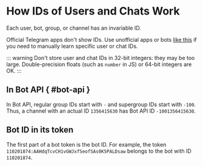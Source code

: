 # How IDs of Users and Chats Work

Each user, bot, group, or channel has an invariable ID. 

Official Telegram apps don't show IDs. Use unofficial apps or bots [like this](https://t.me/getmyid_bot) if you need 
to manually learn specific user or chat IDs.

::: warning
Don't store user and chat IDs in 32-bit integers: they may be too large. 
Double-precision floats (such as `number` in JS) or 64-bit integers are OK.
:::

## In Bot API { #bot-api }

In Bot API, regular group IDs start with `-` and supergroup IDs start with `-100`.
Thus, a channel with an actual ID `1356415630` has Bot API ID `-1001356415630`.

## Bot ID in its token

The first part of a bot token is the bot ID. For example, the token `110201874:AAHdqTcvCH1vGWJxfSeofSAs0K5PALDsaw`
belongs to the bot with ID `110201874`.
